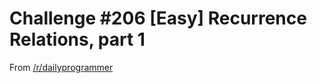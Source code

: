Challenge #206 [Easy] Recurrence Relations, part 1
==================================================

From [/r/dailyprogrammer](http://www.reddit.com/r/dailyprogrammer/comments/2z68di/20150316_challenge_206_easy_recurrence_relations/)
